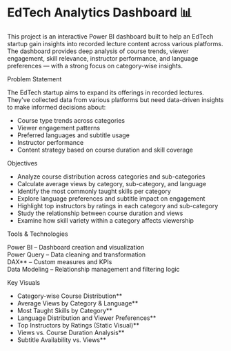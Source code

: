 # EdTech Analytics Dashboard 📊

This project is an interactive Power BI dashboard built to help an EdTech startup gain insights into recorded lecture content across various platforms. The dashboard provides deep analysis of course trends, viewer engagement, skill relevance, instructor performance, and language preferences — with a strong focus on category-wise insights.

Problem Statement

The EdTech startup aims to expand its offerings in recorded lectures. They've collected data from various platforms but need data-driven insights to make informed decisions about:

- Course type trends across categories
- Viewer engagement patterns
- Preferred languages and subtitle usage
- Instructor performance
- Content strategy based on course duration and skill coverage

Objectives

- Analyze course distribution across categories and sub-categories
- Calculate average views by category, sub-category, and language
- Identify the most commonly taught skills per category
- Explore language preferences and subtitle impact on engagement
- Highlight top instructors by ratings in each category and sub-category
- Study the relationship between course duration and views
- Examine how skill variety within a category affects viewership

Tools & Technologies

Power BI – Dashboard creation and visualization  
Power Query – Data cleaning and transformation  
DAX** – Custom measures and KPIs  
Data Modeling – Relationship management and filtering logic  

Key Visuals

- Category-wise Course Distribution**  
- Average Views by Category & Language**  
- Most Taught Skills by Category**  
- Language Distribution and Viewer Preferences**  
- Top Instructors by Ratings (Static Visual)**  
- Views vs. Course Duration Analysis**  
- Subtitle Availability vs. Views**  


